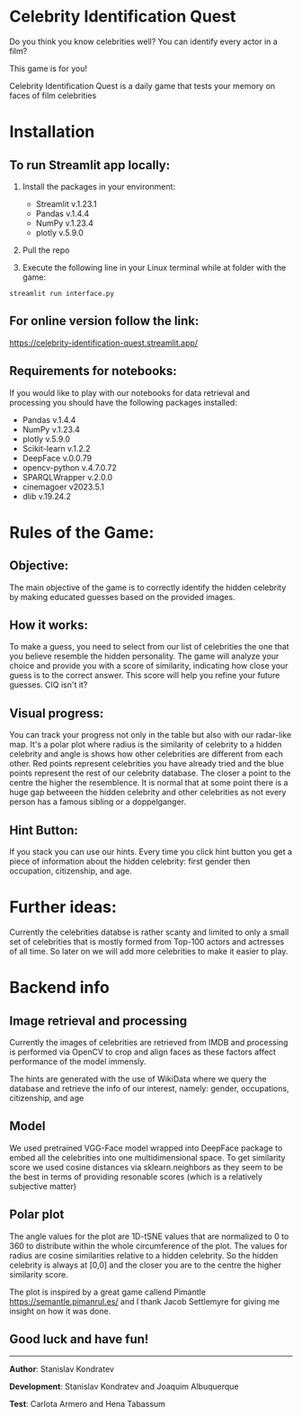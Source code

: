 # Celebrity Identification Quest
Do you think you know celebrities well? You can identify every actor in a film?

This game is for you!

Celebrity Identification Quest is a daily game that tests your memory on faces of film celebrities

# Installation
## **To run Streamlit app locally:**
1. Install the packages in your environment:
    - Streamlit v.1.23.1
    - Pandas v.1.4.4
    - NumPy v.1.23.4
    - plotly v.5.9.0

2. Pull the repo

3. Execute the following line in your Linux terminal while at folder with the game:
```
streamlit run interface.py
```
## **For online version follow the link**:

https://celebrity-identification-quest.streamlit.app/

## **Requirements for notebooks**:

If you would like to play with our notebooks for data retrieval and processing you should have the following packages installed:

- Pandas v.1.4.4
- NumPy v.1.23.4
- plotly v.5.9.0
- Scikit-learn v.1.2.2
- DeepFace v.0.0.79
- opencv-python v.4.7.0.72
- SPARQLWrapper v.2.0.0
- cinemagoer v2023.5.1
- dlib v.19.24.2

# Rules of the Game:
## Objective:
The main objective of the game is to correctly identify the hidden celebrity by making educated guesses
based on the provided images.
## How it works:
To make a guess, you need to select from our list of celebrities the one that you believe
resemble the hidden personality. The game will analyze your choice and provide you with a score of similarity,
indicating how close your guess is to the correct answer. This score will help you refine your future guesses. CIQ isn't it?
## Visual progress:
You can track your progress not only in the table but also with our radar-like map. It's a polar plot where radius is the similarity of celebrity to a hidden celebrity and angle is shows how other celebrities are different from each other. Red points represent celebrities you have already tried and the blue points represent the rest of our celebrity database. The closer a point to the centre the higher the resemblence. It is normal that at some point there is a huge gap betweeen the hidden celebrity and other celebrities as not every person has a famous sibling or a doppelganger.
## Hint Button:
If you stack you can use our hints.
Every time you click hint button you get a piece of information about the hidden celebrity: first gender then occupation,
citizenship, and age.

# Further ideas:
Currently the celebrities databse is rather scanty and limited to only a small set of celebrities that is
mostly formed from Top-100 actors and actresses of all time. So later on we will add more celebrities to make it easier to play.

# Backend info
## Image retrieval and processing
Currently the images of celebrities are retrieved from IMDB and processing is performed via OpenCV to crop and align faces as these factors affect performance of the model immensly.

The hints are generated with the use of WikiData where we query the database and retrieve the info of our interest, namely: gender, occupations, citizenship, and age

## Model
We used pretrained VGG-Face model wrapped into DeepFace package to embed all the celebrities into one multidimensional space. To get similarity score we used cosine distances via sklearn.neighbors as they seem to be the best in terms of providing resonable scores (which is a relatively subjective matter)
## Polar plot
The angle values for the plot are 1D-tSNE values that are normalized to 0 to 360 to distribute within the whole circumference of the plot.
The values for radius are cosine similarities relative to a hidden celebrity. So the hidden celebrity is always at [0,0] and the closer you are to the centre the higher similarity score.

The plot is inspired by a great game callend Pimantle https://semantle.pimanrul.es/ and I thank Jacob Settlemyre for giving me insight on how it was done.

## **Good luck and have fun!**

---
**Author**: Stanislav Kondratev

**Development**: Stanislav Kondratev and Joaquim Albuquerque

**Test**: Carlota Armero and Hena Tabassum
